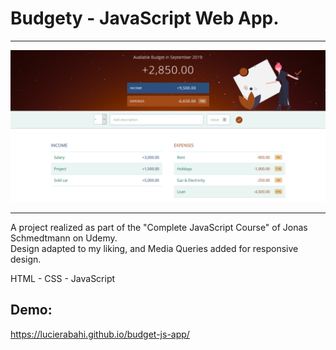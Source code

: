 # Budgety - JavaScript Web App. 
                               
---        
              
<img src="https://raw.githubusercontent.com/lucierabahi/budget-js-app/master/budget-js.png" width="600">
            
---         
                                          
A project realized as part of the "Complete JavaScript Course" of Jonas Schmedtmann on Udemy.           
Design adapted to my liking, and Media Queries added for responsive design. 
       
HTML - CSS - JavaScript         

## Demo:
https://lucierabahi.github.io/budget-js-app/
